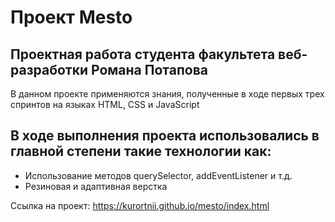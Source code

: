 # Проект Mesto

## Проектная работа студента факультета веб-разработки Романа Потапова

В данном проекте применяются знания, полученные в ходе первых трех спринтов на языках HTML, CSS и JavaScript
 
## В ходе выполнения проекта использовались в главной степени такие технологии как:

* Использование методов querySelector, addEventListener и т.д.
* Резиновая и адаптивная верстка

Ссылка на проект: https://kurortnii.github.io/mesto/index.html
